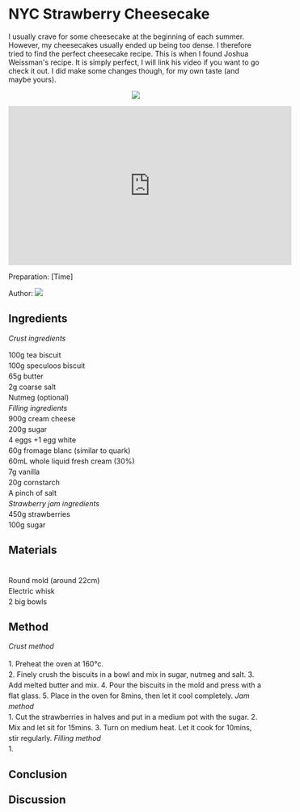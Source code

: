 # NYC Strawberry Cheesecake
I usually crave for some cheesecake at the beginning of each summer. However, my cheesecakes usually ended up being too dense. I therefore tried to find the perfect cheesecake recipe. This is when I found Joshua Weissman's recipe. It is simply perfect, I will link his video if you want to go check it out. I did make some changes though, for my own taste (and maybe yours).
<p align="center">
<img src="example.png" />
</p>
<iframe width="560" height="315" src="https://www.youtube.com/embed/YKI8TcaRdbI" title="YouTube video player" frameborder="0" allow="accelerometer; autoplay; clipboard-write; encrypted-media; gyroscope; picture-in-picture" allowfullscreen> </iframe>

Preparation: [Time]

Author:
<a href="https://discord.com"><img src="https://img.shields.io/badge/Discord-nouille%232370-25?style=for-the-badge&logo=discord" /> </a>  



## Ingredients
<i>Crust ingredients</i>
<br> <div style="line-height: 150%"> 100g tea biscuit
<br>100g speculoos biscuit
<br>65g butter
<br>2g coarse salt
<br>Nutmeg (optional)
<br>
<i>Filling ingredients</i>
<br><div style="line-height: 150%"> 900g cream cheese
<br>200g sugar
<br>4 eggs +1 egg white
<br>60g fromage blanc (similar to quark)
<br>60mL whole liquid fresh cream (30%)
<br>7g vanilla
<br>20g cornstarch
<br>A pinch of salt
<br>
<i>Strawberry jam ingredients</i>
<br><div style="line-height: 150%"> 450g strawberries
<br> 100g sugar

## Materials
<br> Round mold (around 22cm)
<br> Electric whisk
<br> 2 big bowls

## Method
<i>Crust method</i>
<div style="line-height: 150%"> 1. Preheat the oven at 160°c. <br>
  2. Finely crush the biscuits in a bowl and mix in sugar, nutmeg and salt.
  3. Add melted butter and mix.
  4. Pour the biscuits in the mold and press with a flat glass.
  5. Place in the oven for 8mins, then let it cool completely.
<i>Jam method</i>
<div style="line-height: 150%"> 1. Cut the strawberries in halves and put in a medium pot with the sugar.
  2. Mix and let sit for 15mins.
  3. Turn on medium heat. Let it cook for 10mins, stir regularly.
  <i>Filling method</i>
<div style="line-height: 150%"> 1.

## Conclusion

## Discussion
